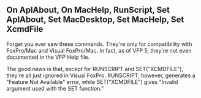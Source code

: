 ## On AplAbout, On MacHelp, RunScript, Set AplAbout, Set MacDesktop, Set MacHelp, Set XcmdFile

Forget you ever saw these commands. They're only for compatibility with FoxPro/Mac and Visual FoxPro/Mac. In fact, as of VFP 5, they're not even documented in the VFP Help file.

The good news is that, except for RUNSCRIPT and SET("XCMDFILE"), they're all just ignored in Visual FoxPro. RUNSCRIPT, however, generates a "Feature Not Available" error, while SET("XCMDFILE") gives "Invalid argument used with the SET function."